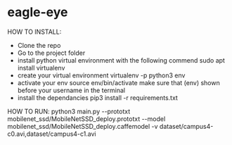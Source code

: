 # eagle-eye

HOW TO INSTALL:
- Clone the repo
- Go to the project folder
- install python virtual environment with the following commend
sudo apt install virtualenv
- create your virtual environment
virtualenv -p python3 env
- activate your env 
source env/bin/activate
make sure that (env) shown before your username in the terminal
- install the dependancies 
pip3 install -r requirements.txt

HOW TO RUN:
python3 main.py --prototxt mobilenet_ssd/MobileNetSSD_deploy.prototxt \--model mobilenet_ssd/MobileNetSSD_deploy.caffemodel -v dataset/campus4-c0.avi,dataset/campus4-c1.avi